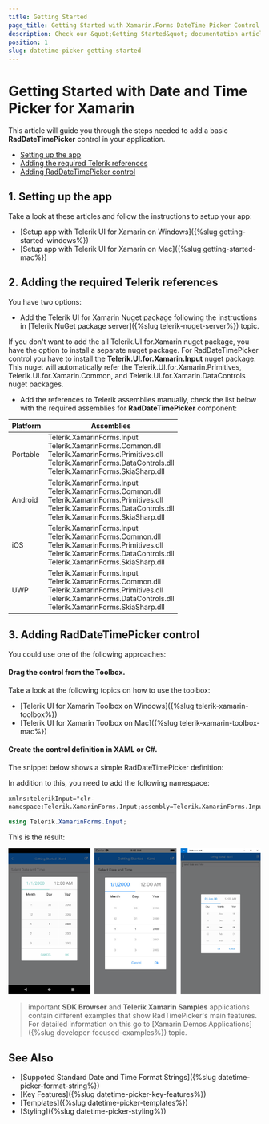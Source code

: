 ```yaml
---
title: Getting Started
page_title: Getting Started with Xamarin.Forms DateTime Picker Control
description: Check our &quot;Getting Started&quot; documentation article for Telerik DateTimePicker for Xamarin control.
position: 1
slug: datetime-picker-getting-started
---
```


# Getting Started with Date and Time Picker for Xamarin

This article will guide you through the steps needed to add a basic **RadDateTimePicker** control in your application.

* [Setting up the app](#1-setting-up-the-app)
* [Adding the required Telerik references](#2-adding-the-required-telerik-references)
* [Adding RadDateTimePicker control](#3-adding-raddatetimepicker-control)

## 1. Setting up the app

Take a look at these articles and follow the instructions to setup your app:

- [Setup app with Telerik UI for Xamarin on Windows]({%slug getting-started-windows%})
- [Setup app with Telerik UI for Xamarin on Mac]({%slug getting-started-mac%})

## 2. Adding the required Telerik references

You have two options:

* Add the Telerik UI for Xamarin Nuget package following the instructions in [Telerik NuGet package server]({%slug telerik-nuget-server%}) topic.

If you don't want to add the all Telerik.UI.for.Xamarin nuget package, you have the option to install a separate nuget package. For RadDateTimePicker control you have to install the **Telerik.UI.for.Xamarin.Input** nuget package. This nuget will automatically refer the Telerik.UI.for.Xamarin.Primitives, Telerik.UI.for.Xamarin.Common, and Telerik.UI.for.Xamarin.DataControls nuget packages.

* Add the references to Telerik assemblies manually, check the list below with the required assemblies for **RadDateTimePicker** component:

| Platform | Assemblies |
| -------- | ---------- |
| Portable | Telerik.XamarinForms.Input<br/>Telerik.XamarinForms.Common.dll<br/>Telerik.XamarinForms.Primitives.dll<br/>Telerik.XamarinForms.DataControls.dll<br/>Telerik.XamarinForms.SkiaSharp.dll |
| Android  | Telerik.XamarinForms.Input<br/>Telerik.XamarinForms.Common.dll<br/>Telerik.XamarinForms.Primitives.dll<br/>Telerik.XamarinForms.DataControls.dll<br/>Telerik.XamarinForms.SkiaSharp.dll |
| iOS      | Telerik.XamarinForms.Input<br/>Telerik.XamarinForms.Common.dll<br/>Telerik.XamarinForms.Primitives.dll<br/>Telerik.XamarinForms.DataControls.dll<br/>Telerik.XamarinForms.SkiaSharp.dll |
| UWP      | Telerik.XamarinForms.Input<br/>Telerik.XamarinForms.Common.dll<br/>Telerik.XamarinForms.Primitives.dll<br/>Telerik.XamarinForms.DataControls.dll<br/>Telerik.XamarinForms.SkiaSharp.dll |

## 3. Adding RadDateTimePicker control

You could use one of the following approaches:

#### Drag the control from the Toolbox. 

Take a look at the following topics on how to use the toolbox:

* [Telerik UI for Xamarin Toolbox on Windows]({%slug telerik-xamarin-toolbox%})
* [Telerik UI for Xamarin Toolbox on Mac]({%slug telerik-xamarin-toolbox-mac%})
	
#### Create the control definition in XAML or C#.

The snippet below shows a simple RadDateTimePicker definition:

<snippet id='datetimepicker-getting-started-xaml' />
<snippet id='datetimepicker-getting-started-csharp' />

In addition to this, you need to add the following namespace:

```XAML
xmlns:telerikInput="clr-namespace:Telerik.XamarinForms.Input;assembly=Telerik.XamarinForms.Input"
```
```C#
using Telerik.XamarinForms.Input;
```

This is the result:

![RadDateTimePicker](images/datetimepicker_getting_started.png)

>important **SDK Browser** and **Telerik Xamarin Samples** applications contain different examples that show RadTimePicker's main features. For detailed information on this go to [Xamarin Demos Applications]({%slug developer-focused-examples%}) topic.

## See Also

- [Suppoted Standard Date and Time Format Strings]({%slug datetime-picker-format-string%})
- [Key Features]({%slug datetime-picker-key-features%})
- [Templates]({%slug datetime-picker-templates%})
- [Styling]({%slug datetime-picker-styling%})
